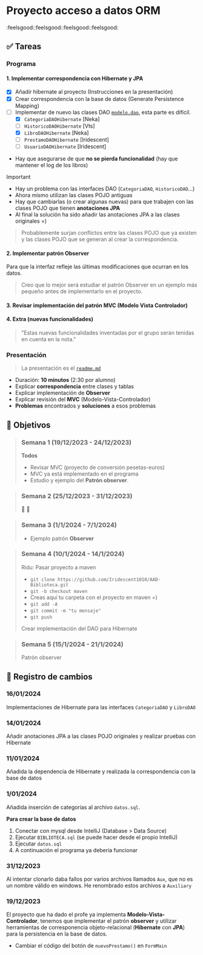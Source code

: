 # Proyecto acceso a datos ORM

:feelsgood::feelsgood::feelsgood::feelsgood:

## ✅ Tareas

### Programa

#### 1. Implementar correspondencia con Hibernate y JPA

- [x] Añadir hibernate al proyecto (Instrucciones en la presentación)
- [x] Crear correspondencia con la base de datos (Generate Persistence Mapping)
- [ ] Implementar de nuevo las clases DAO [`modelo.dao`](./Biblioteca%20MVC/src/modelo/dao/), esta parte es difícil.
    - [x] `CategoriaDAOHibernate` [Neka]
    - [ ] `HistoricoDAOHibernate` [Vts]
    - [x] `LibroDAOHibernate` [Neka]
    - [ ] `PrestamoDAOHibernate` [Iridescent]
    - [ ] `UsuarioDAOHibernate` [Iridescent]

- Hay que asegurarse de que **no se pierda funcionalidad** (hay que mantener el
log de los libros)
     
> [!IMPORTANT]  
> - Hay un problema con las interfaces DAO (`CategoriaDAO`, `HistoricoDAO`...)
> - Ahora mismo utilizan las clases POJO antiguas
> - Hay que cambiarlas (o crear algunas nuevas) para que trabajen con las clases POJO que tienen **anotaciones JPA**
> - Al final la solución ha sido añadir las anotaciones JPA a las clases originales =)
     
> Probablemente surjan conflictos entre las clases POJO que ya existen y las clases POJO que se generan al crear la correspondencia.

#### 2. Implementar patrón Observer

Para que la interfaz refleje las últimas modificaciones que ocurran en los datos.

> Creo que lo mejor será estudiar el patrón Observer en un ejemplo más pequeño antes de implementarlo en el proyecto.

#### 3. Revisar implementación del patrón **MVC** (Modelo Vista Controlador)

#### 4. Extra (nuevas funcionalidades)

> "Estas nuevas funcionalidades inventadas por el grupo serán tenidas en cuenta en la nota."

### Presentación

> La presentación es el [`readme.md`](./readme.md)

- Duración: **10 minutos** (2:30 por alumno)
- Explicar **correspondencia** entre clases y tablas
- Explicar implementación de **Observer**
- Explicar revisión del **MVC** (Modelo-Vista-Controlador)
- **Problemas** encontrados y **soluciones** a esos problemas 


## 🎯 Objetivos

> ### Semana 1 (19/12/2023 - 24/12/2023)
> 
> **Todos**
> - Revisar MVC (proyecto de conversión pesetas-euros)
> - MVC ya está implementado en el programa
> - Estudio y ejemplo del **Patrón observer**.

> ### Semana 2 (25/12/2023 - 31/12/2023)
>
> 🎄 🎅
> 

> ### Semana 3 (1/1/2024 - 7/1/2024) 
> 
> - Ejemplo patrón **Observer**

> ### Semana 4 (10/1/2024 - 14/1/2024)
>
> Ridu: Pasar proyecto a maven
> - `git clone https://github.com/Iridescent1010/AAD-Biblioteca.git`
> - `git -b checkout maven`
> - Creas aquí tu carpeta con el proyecto en maven =)
> - `git add -A`
> - `git commit -m "tu mensaje"`
> - `git push`
>
> Crear implementación del DAO para Hibernate

> ### Semana 5 (15/1/2024 - 21/1/2024)
>
> Patrón observer

## 📄 Registro de cambios

### 16/01/2024

Implementaciones de Hibernate para las interfaces `CategoriaDAO` y `LibroDAO`

### 14/01/2024

Añadir anotaciones JPA a las clases POJO originales y realizar pruebas con
Hibernate

### 11/01/2024

Añadida la dependencia de Hibernate y realizada la correspondencia con la
base de datos

### 1/01/2024

Añadida inserción de categorías al archivo `datos.sql`.

**Para crear la base de datos**
1. Conectar con mysql desde IntelliJ (Database \> Data Source)
2. Ejecutar `BIBLIOTECA.sql` (se puede hacer desde el propio IntelliJ)
3. Ejecutar `datos.sql`
4. A continuación el programa ya debería funcionar 

### 31/12/2023

Al intentar clonarlo daba fallos por varios archivos llamados `Aux`,
que no es un nombre válido en windows. He renombrado estos archivos a `Auxiliary`

### 19/12/2023
 
El proyecto que ha dado el profe ya implementa **Modelo-Vista-Controlador**,
tenemos que implementar el patrón **observer** y utilizar herramientas de
corresponencia objeto-relacional (**Hibernate** con **JPA**) para la persistencia en la
base de datos.
 
- Cambiar el código del botón de `nuevoPrestamo()` en `FormMain`
